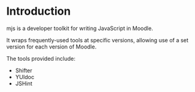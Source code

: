 Introduction
============

mjs is a developer toolkit for writing JavaScript in Moodle.

It wraps frequently-used tools at specific versions, allowing use of a set
version for each version of Moodle.

The tools provided include:

* Shifter
* YUIdoc
* JSHint
